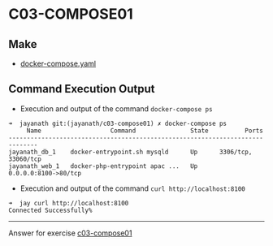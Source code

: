 # C03-COMPOSE01

## Make
- [docker-compose.yaml](docker-compose.yaml)

## Command Execution Output

- Execution and output of the command `docker-compose ps`

```
➜  jayanath git:(jayanath/c03-compose01) ✗ docker-compose ps
     Name                   Command               State          Ports
------------------------------------------------------------------------------
jayanath_db_1    docker-entrypoint.sh mysqld      Up      3306/tcp, 33060/tcp
jayanath_web_1   docker-php-entrypoint apac ...   Up      0.0.0.0:8100->80/tcp

```

- Execution and output of the command `curl http://localhost:8100`

```
➜  jay curl http://localhost:8100
Connected Successfully%

```
***
Answer for exercise [c03-compose01](https://github.com/devopsacademyau/academy/blob/af3225a3436f263164e8daebc6bbd1ef3122b900/classes/03class/exercises/c03-compose01/README.md)
